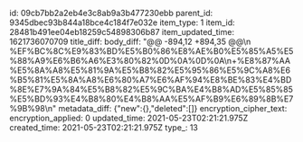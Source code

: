 id: 09cb7bb2a2eb4e3c8ab9a3b477230ebb
parent_id: 9345dbec93b844a18bce4c184f7e032e
item_type: 1
item_id: 28481b491ee04eb18259c54898306b87
item_updated_time: 1621736070709
title_diff: 
body_diff: "@@ -894,12 +894,35 @@\\n %EF%BC%8C%E9%83%BD%E5%B0%86%E8%AE%B0%E5%85%A5%E5%88%A9%E6%B6%A6%E3%80%82%0D%0A%0D%0A\\n+%E8%87%AA%E5%8A%A8%E5%81%9A%E5%B8%82%E5%95%86%E5%9C%A8%E6%B5%81%E5%8A%A8%E6%80%A7%E6%AF%94%E8%BE%83%E4%BD%8E%E7%9A%84%E5%B8%82%E5%9C%BA%E4%B8%AD%E5%85%85%E5%BD%93%E4%B8%80%E4%B8%AA%E5%AF%B9%E6%89%8B%E7%9B%98\\n"
metadata_diff: {"new":{},"deleted":[]}
encryption_cipher_text: 
encryption_applied: 0
updated_time: 2021-05-23T02:21:21.975Z
created_time: 2021-05-23T02:21:21.975Z
type_: 13